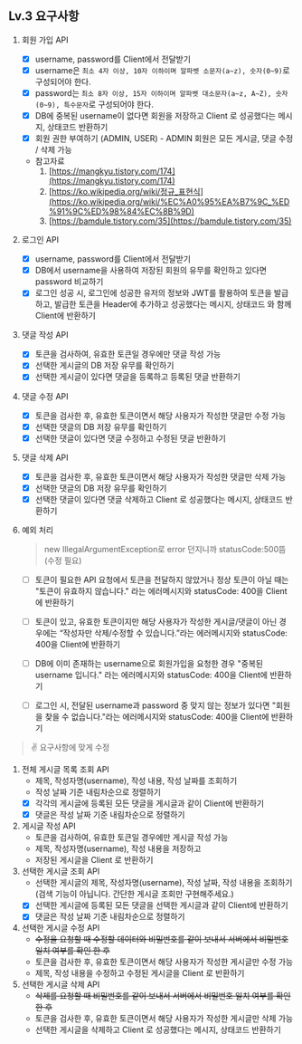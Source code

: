 ## Lv.3 요구사항

1. 회원 가입 API
    - [x]  username, password를 Client에서 전달받기
    - [x]  username은  `최소 4자 이상, 10자 이하이며 알파벳 소문자(a~z), 숫자(0~9)`로 구성되어야 한다.
    - [x]  password는  `최소 8자 이상, 15자 이하이며 알파벳 대소문자(a~z, A~Z), 숫자(0~9), 특수문자`로 구성되어야 한다.
    - [x]  DB에 중복된 username이 없다면 회원을 저장하고 Client 로 성공했다는 메시지, 상태코드 반환하기
    - [x]  회원 권한 부여하기 (ADMIN, USER) - ADMIN 회원은 모든 게시글, 댓글 수정 / 삭제 가능
    - 참고자료
        1. [https://mangkyu.tistory.com/174](https://mangkyu.tistory.com/174)
        2. [https://ko.wikipedia.org/wiki/정규_표현식](https://ko.wikipedia.org/wiki/%EC%A0%95%EA%B7%9C_%ED%91%9C%ED%98%84%EC%8B%9D)
        3. [https://bamdule.tistory.com/35](https://bamdule.tistory.com/35)

2. 로그인 API
    - [x]  username, password를 Client에서 전달받기
    - [x]  DB에서 username을 사용하여 저장된 회원의 유무를 확인하고 있다면 password 비교하기
    - [x]  로그인 성공 시, 로그인에 성공한 유저의 정보와 JWT를 활용하여 토큰을 발급하고,
      발급한 토큰을 Header에 추가하고 성공했다는 메시지, 상태코드 와 함께 Client에 반환하기
3. 댓글 작성 API
    - [x]  토큰을 검사하여, 유효한 토큰일 경우에만 댓글 작성 가능
    - [x]  선택한 게시글의 DB 저장 유무를 확인하기
    - [x]  선택한 게시글이 있다면 댓글을 등록하고 등록된 댓글 반환하기
4. 댓글 수정 API
    - [x]  토큰을 검사한 후, 유효한 토큰이면서 해당 사용자가 작성한 댓글만 수정 가능
    - [x]  선택한 댓글의 DB 저장 유무를 확인하기
    - [x]  선택한 댓글이 있다면 댓글 수정하고 수정된 댓글 반환하기
5. 댓글 삭제 API
    - [x]  토큰을 검사한 후, 유효한 토큰이면서 해당 사용자가 작성한 댓글만 삭제 가능
    - [x]  선택한 댓글의 DB 저장 유무를 확인하기
    - [x]  선택한 댓글이 있다면 댓글 삭제하고 Client 로 성공했다는 메시지, 상태코드 반환하기
6. 예외 처리
   > new IllegalArgumentException로 error 던지니까 statusCode:500뜸 (수정 필요)
    - [ ]  토큰이 필요한 API 요청에서 토큰을 전달하지 않았거나 정상 토큰이 아닐 때는 "토큰이 유효하지 않습니다." 라는 에러메시지와 statusCode: 400을 Client에 반환하기
    - [ ]  토큰이 있고, 유효한 토큰이지만 해당 사용자가 작성한 게시글/댓글이 아닌 경우에는 “작성자만 삭제/수정할 수 있습니다.”라는 에러메시지와 statusCode: 400을 Client에 반환하기
    - [ ]  DB에 이미 존재하는 username으로 회원가입을 요청한 경우 "중복된 username 입니다." 라는 에러메시지와 statusCode: 400을 Client에 반환하기
    - [ ]  로그인 시, 전달된 username과 password 중 맞지 않는 정보가 있다면 "회원을 찾을 수 없습니다."라는 에러메시지와 statusCode: 400을 Client에 반환하기


> ✌️ 요구사항에 맞게 수정

1. 전체 게시글 목록 조회 API
    - 제목, 작성자명(username), 작성 내용, 작성 날짜를 조회하기
    - 작성 날짜 기준 내림차순으로 정렬하기
    - [x]  각각의 게시글에 등록된 모든 댓글을 게시글과 같이 Client에 반환하기
    - [x]  댓글은 작성 날짜 기준 내림차순으로 정렬하기
2. 게시글 작성 API
    - 토큰을 검사하여, 유효한 토큰일 경우에만 게시글 작성 가능
    - 제목, 작성자명(username), 작성 내용을 저장하고
    - 저장된 게시글을 Client 로 반환하기
3. 선택한 게시글 조회 API
    - 선택한 게시글의 제목, 작성자명(username), 작성 날짜, 작성 내용을 조회하기
      (검색 기능이 아닙니다. 간단한 게시글 조회만 구현해주세요.)
    - [x]  선택한 게시글에 등록된 모든 댓글을 선택한 게시글과 같이 Client에 반환하기
    - [x]  댓글은 작성 날짜 기준 내림차순으로 정렬하기
4. 선택한 게시글 수정 API
    - ~~수정을 요청할 때 수정할 데이터와 비밀번호를 같이 보내서 서버에서 비밀번호 일치 여부를 확인 한 후~~
    - 토큰을 검사한 후, 유효한 토큰이면서 해당 사용자가 작성한 게시글만 수정 가능
    - 제목, 작성 내용을 수정하고 수정된 게시글을 Client 로 반환하기
5. 선택한 게시글 삭제 API
    - ~~삭제를 요청할 때 비밀번호를 같이 보내서 서버에서 비밀번호 일치 여부를 확인 한 후~~
    - 토큰을 검사한 후, 유효한 토큰이면서 해당 사용자가 작성한 게시글만 삭제 가능
    - 선택한 게시글을 삭제하고 Client 로 성공했다는 메시지, 상태코드 반환하기